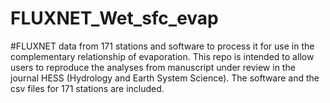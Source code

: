 # FLUXNET_Wet_sfc_evap
#FLUXNET data from 171 stations and software to process it for use in the complementary relationship of evaporation. This repo is intended to allow users to reproduce the analyses from manuscript under review in the journal HESS (Hydrology and Earth System Science). The software and the csv files for 171 stations are included.
